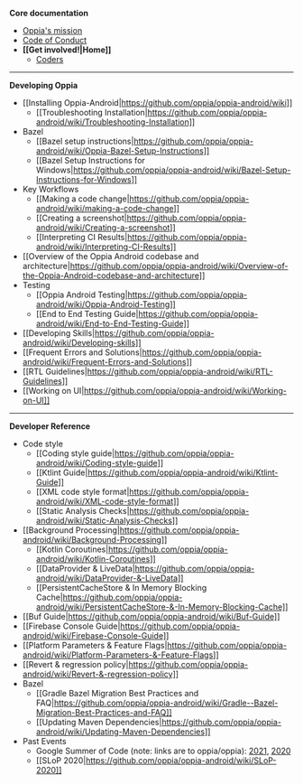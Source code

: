**Core documentation**
  * [Oppia's mission](https://github.com/oppia/oppia-android/wiki/Oppia's-Mission)
  * [Code of Conduct](https://github.com/oppia/oppia-android/blob/develop/.github/CODE_OF_CONDUCT.md)
  * **[[Get involved!|Home]]**
    * [Coders](https://github.com/oppia/oppia-android/wiki/Contributing-to-Oppia-android)

---
**Developing Oppia**
  * [[Installing Oppia-Android|https://github.com/oppia/oppia-android/wiki]]
    * [[Troubleshooting Installation|https://github.com/oppia/oppia-android/wiki/Troubleshooting-Installation]]
  * Bazel
    * [[Bazel setup instructions|https://github.com/oppia/oppia-android/wiki/Oppia-Bazel-Setup-Instructions]]
    * [[Bazel Setup Instructions for Windows|https://github.com/oppia/oppia-android/wiki/Bazel-Setup-Instructions-for-Windows]]
  * Key Workflows
    * [[Making a code change|https://github.com/oppia/oppia-android/wiki/making-a-code-change]]
    * [[Creating a screenshot|https://github.com/oppia/oppia-android/wiki/Creating-a-screenshot]]
    * [[Interpreting CI Results|https://github.com/oppia/oppia-android/wiki/Interpreting-CI-Results]]
  * [[Overview of the Oppia Android codebase and architecture|https://github.com/oppia/oppia-android/wiki/Overview-of-the-Oppia-Android-codebase-and-architecture]]
  * Testing
    * [[Oppia Android Testing|https://github.com/oppia/oppia-android/wiki/Oppia-Android-Testing]]
    * [[End to End Testing Guide|https://github.com/oppia/oppia-android/wiki/End-to-End-Testing-Guide]]
  * [[Developing Skills|https://github.com/oppia/oppia-android/wiki/Developing-skills]]
  * [[Frequent Errors and Solutions|https://github.com/oppia/oppia-android/wiki/Frequent-Errors-and-Solutions]]
  * [[RTL Guidelines|https://github.com/oppia/oppia-android/wiki/RTL-Guidelines]] 
  * [[Working on UI|https://github.com/oppia/oppia-android/wiki/Working-on-UI]]
---
**Developer Reference**
  * Code style
    * [[Coding style guide|https://github.com/oppia/oppia-android/wiki/Coding-style-guide]]
    * [[Ktlint Guide|https://github.com/oppia/oppia-android/wiki/Ktlint-Guide]]
    * [[XML code style format|https://github.com/oppia/oppia-android/wiki/XML-code-style-format]]    
    * [[Static Analysis Checks|https://github.com/oppia/oppia-android/wiki/Static-Analysis-Checks]]
  * [[Background Processing|https://github.com/oppia/oppia-android/wiki/Background-Processing]]
    * [[Kotlin Coroutines|https://github.com/oppia/oppia-android/wiki/Kotlin-Coroutines]]
    * [[DataProvider & LiveData|https://github.com/oppia/oppia-android/wiki/DataProvider-&-LiveData]]
    * [[PersistentCacheStore & In Memory Blocking Cache|https://github.com/oppia/oppia-android/wiki/PersistentCacheStore-&-In-Memory-Blocking-Cache]]  
  * [[Buf Guide|https://github.com/oppia/oppia-android/wiki/Buf-Guide]]
  * [[Firebase Console Guide|https://github.com/oppia/oppia-android/wiki/Firebase-Console-Guide]]
  * [[Platform Parameters & Feature Flags|https://github.com/oppia/oppia-android/wiki/Platform-Parameters-&-Feature-Flags]]
  * [[Revert & regression policy|https://github.com/oppia/oppia-android/wiki/Revert-&-regression-policy]]
  * Bazel
    * [[Gradle Bazel Migration Best Practices and FAQ|https://github.com/oppia/oppia-android/wiki/Gradle--Bazel-Migration-Best-Practices-and-FAQ]]    
    * [[Updating Maven Dependencies|https://github.com/oppia/oppia-android/wiki/Updating-Maven-Dependencies]]
  * Past Events
    * Google Summer of Code (note: links are to oppia/oppia): [2021](https://github.com/oppia/oppia/wiki/Google-Summer-of-Code-2021), [2020](https://github.com/oppia/oppia/wiki/Google-Summer-of-Code-2020)
    * [[SLoP 2020|https://github.com/oppia/oppia-android/wiki/SLoP-2020]]